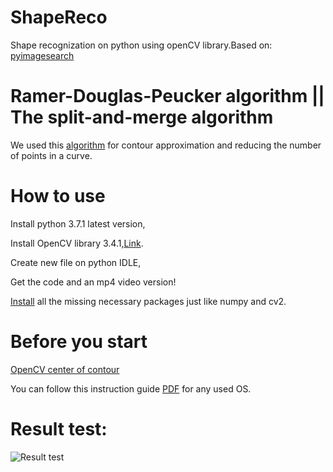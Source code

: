 # ShapeReco
Shape recognization on python using openCV library.Based on: [pyimagesearch](https://www.pyimagesearch.com/2016/02/08/opencv-shape-detection/)

# Ramer-Douglas-Peucker algorithm || The split-and-merge algorithm

We used this [algorithm](https://en.wikipedia.org/wiki/Ramer%E2%80%93Douglas%E2%80%93Peucker_algorithm) for contour approximation and reducing the number of points in a curve.

# How to use
Install python 3.7.1 latest version,

Install OpenCV library 3.4.1,[Link](https://pypi.org/project/opencv-python/).

Create new file on python IDLE,

Get the code and an mp4  video version!

[Install](https://docs.opencv.org/2.4/doc/tutorials/introduction/linux_install/linux_install.html) all the missing necessary packages just like numpy and cv2.

# Before you start

[OpenCV center of contour](https://www.pyimagesearch.com/2016/02/01/opencv-center-of-contour/)

You can follow this instruction guide [PDF](https://media.readthedocs.org/pdf/opencv-python-tutroals/latest/opencv-python-tutroals.pdf) for any used OS.

# Result test:

![Result test](http://image.noelshack.com/fichiers/2018/49/1/1543832211-47228852-577046152732557-57614460835069952-n.png)

